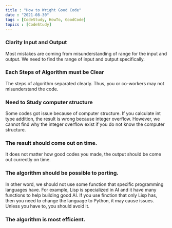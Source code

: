 ```yaml
---
title : "How to Wright Good Code"
date : "2021-08-30"
tags : [CodeStudy, HowTo, GoodCode]
topics : [CodeStudy]
---
```


### Clarity Input and Output
Most mistakes are coming from misunderstanding of range for the input and output. We need to find the range of input and output specifically.

### Each Steps of Algorithm must be Clear 
The steps of algorithm separated clearly. Thus, you or co-workers may not misunderstand the code.

### Need to Study computer structure
Some codes got issue because of computer structure. If you calculate int type addition, the result is wrong because integer overflow. However, we cannot find why the integer overflow exist if you do not know the computer structure.

### The result should come out on time.
It does not matter how good codes you made, the output should be come out currectly on time.

### The algorithm should be possible to porting.
In other word, we should not use some function that specific programming languages have. For example, Lisp is specialized in AI and it have many functions to help building good AI. If you use finction that only Lisp has, then you need to change the language to Python, it may cause issues. Unless you have to, you should avoid  it.

### The algorithm is most efficient.


